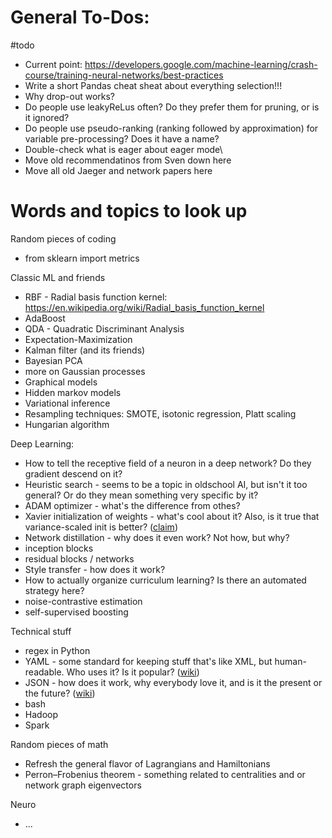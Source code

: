 # General To-Dos:

#todo

* Current point: https://developers.google.com/machine-learning/crash-course/training-neural-networks/best-practices
* Write a short Pandas cheat sheat about everything selection!!!
* Why drop-out works?
* Do people use leakyReLus often? Do they prefer them for pruning, or is it ignored?
* Do people use pseudo-ranking (ranking followed by approximation) for variable pre-processing? Does it have a name?
* Double-check what is eager about eager mode\
* Move old recommendatinos from Sven down here
* Move all old Jaeger and network papers here

# Words and topics to look up

Random pieces of coding
* from sklearn import metrics

Classic ML and friends
* RBF - Radial basis function kernel: https://en.wikipedia.org/wiki/Radial_basis_function_kernel
* AdaBoost
* QDA - Quadratic Discriminant Analysis
* Expectation-Maximization
* Kalman filter (and its friends)
* Bayesian PCA
* more on Gaussian processes
* Graphical models
* Hidden markov models
* Variational inference
* Resampling techniques: SMOTE, isotonic regression, Platt scaling
* Hungarian algorithm

Deep Learning:
* How to tell the receptive field of a neuron in a deep network? Do they gradient descend on it?
* Heuristic search - seems to be a topic in oldschool AI, but isn't it too general? Or do they mean something very specific by it?
* ADAM optimizer - what's the difference from othes?
* Xavier initialization of weights - what's cool about it? Also, is it true that variance-scaled init is better? ([claim](https://pcc.cs.byu.edu/2017/10/02/practical-advice-for-building-deep-neural-networks/))
* Network distillation - why does it even work? Not how, but why?
* inception blocks
* residual blocks / networks
* Style transfer - how does it work?
* How to actually organize curriculum learning? Is there an automated strategy here?
* noise-contrastive estimation
* self-supervised boosting

Technical stuff
* regex in Python
* YAML - some standard for keeping stuff that's like XML, but human-readable. Who uses it? Is it popular? ([wiki](https://en.wikipedia.org/wiki/YAML))
* JSON - how does it work, why everybody love it, and is it the present or the future? ([wiki](https://en.wikipedia.org/wiki/JSON))
* bash
* Hadoop
* Spark

Random pieces of math
* Refresh the general flavor of Lagrangians and Hamiltonians
* Perron–Frobenius theorem - something related to centralities and or network graph eigenvectors

Neuro
* ...
